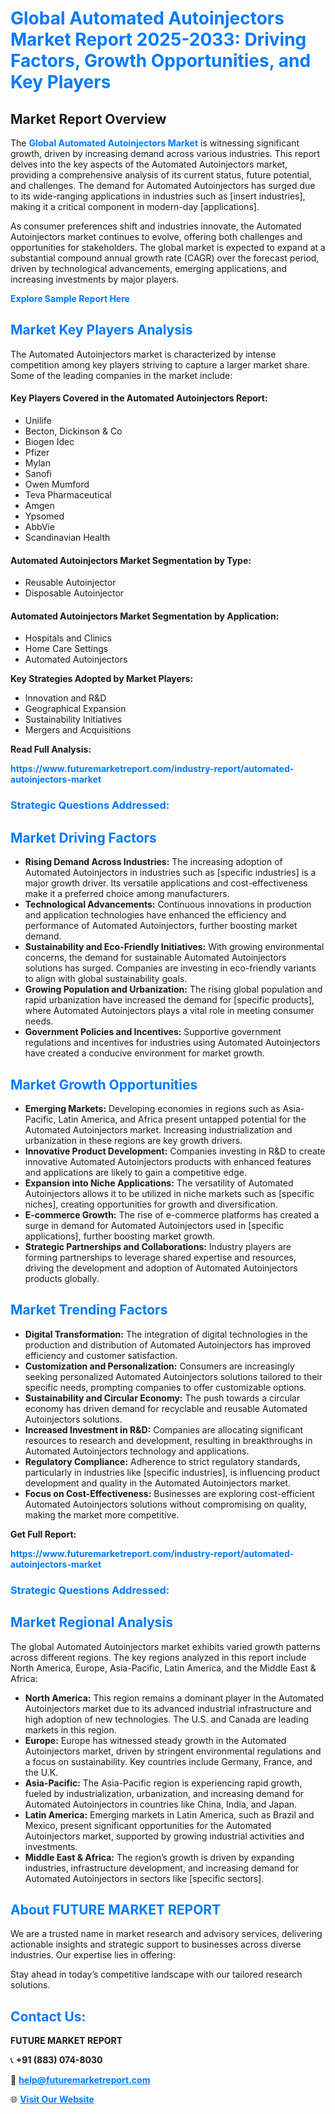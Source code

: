<h1 style="color: #007BFF;">Global Automated Autoinjectors Market Report 2025-2033: Driving Factors, Growth Opportunities, and Key Players</h1>

<section id="overview">
<h2>Market Report Overview</h2>
<p>The <a href="https://www.futuremarketreport.com/industry-report/automated-autoinjectors-market" style="color: #007BFF; text-decoration: none;"><strong>Global Automated Autoinjectors Market</strong></a> is witnessing significant growth, driven by increasing demand across various industries. This report delves into the key aspects of the Automated Autoinjectors market, providing a comprehensive analysis of its current status, future potential, and challenges. The demand for Automated Autoinjectors has surged due to its wide-ranging applications in industries such as [insert industries], making it a critical component in modern-day [applications].</p>
<p>As consumer preferences shift and industries innovate, the Automated Autoinjectors market continues to evolve, offering both challenges and opportunities for stakeholders. The global market is expected to expand at a substantial compound annual growth rate (CAGR) over the forecast period, driven by technological advancements, emerging applications, and increasing investments by major players.</p>
</section>

<section id="overview">
<p><a href="https://www.futuremarketreport.com/request-sample/reportId=112257" style="color: #007BFF; text-decoration: none;"><strong>Explore Sample Report Here</strong></a></p>
</section>

<section id="key-players">
<h2 style="color: #007BFF;">Market Key Players Analysis</h2>
<p>The Automated Autoinjectors market is characterized by intense competition among key players striving to capture a larger market share. Some of the leading companies in the market include:</p>
<h4>Key Players Covered in the Automated Autoinjectors Report:</h4>
<ul><li>Unilife</li><li>Becton, Dickinson &amp; Co</li><li>Biogen Idec</li><li>Pfizer</li><li>Mylan</li><li>Sanofi</li><li>Owen Mumford</li><li>Teva Pharmaceutical</li><li>Amgen</li><li>Ypsomed</li><li>AbbVie</li><li>Scandinavian Health</li></ul>
<h4>Automated Autoinjectors Market Segmentation by Type:</h4>
<ul><li>Reusable Autoinjector</li><li>Disposable Autoinjector</li></ul>

<h4>Automated Autoinjectors Market Segmentation by Application:</h4>
<ul><li>Hospitals and Clinics</li><li>Home Care Settings</li><li>Automated Autoinjectors</li></ul>
<p><strong>Key Strategies Adopted by Market Players:</strong></p>
<ul>
<li>Innovation and R&D</li>
<li>Geographical Expansion</li>
<li>Sustainability Initiatives</li>
<li>Mergers and Acquisitions</li>
</ul>
</section>

<section>
<p><strong>Read Full Analysis: </strong></p><a href="https://www.futuremarketreport.com/industry-report/automated-autoinjectors-market" style="color: #007BFF; text-decoration: none;"><strong>https://www.futuremarketreport.com/industry-report/automated-autoinjectors-market</strong></a>
<h3 style="color: #007BFF;">Strategic Questions Addressed:</h3>
</section>

<section id="driving-factors">
<h2 style="color: #007BFF;">Market Driving Factors</h2>
<ul>
<li><strong>Rising Demand Across Industries:</strong> The increasing adoption of Automated Autoinjectors in industries such as [specific industries] is a major growth driver. Its versatile applications and cost-effectiveness make it a preferred choice among manufacturers.</li>
<li><strong>Technological Advancements:</strong> Continuous innovations in production and application technologies have enhanced the efficiency and performance of Automated Autoinjectors, further boosting market demand.</li>
<li><strong>Sustainability and Eco-Friendly Initiatives:</strong> With growing environmental concerns, the demand for sustainable Automated Autoinjectors solutions has surged. Companies are investing in eco-friendly variants to align with global sustainability goals.</li>
<li><strong>Growing Population and Urbanization:</strong> The rising global population and rapid urbanization have increased the demand for [specific products], where Automated Autoinjectors plays a vital role in meeting consumer needs.</li>
<li><strong>Government Policies and Incentives:</strong> Supportive government regulations and incentives for industries using Automated Autoinjectors have created a conducive environment for market growth.</li>
</ul>
</section>

<section id="growth-opportunities">
<h2 style="color: #007BFF;">Market Growth Opportunities</h2>
<ul>
<li><strong>Emerging Markets:</strong> Developing economies in regions such as Asia-Pacific, Latin America, and Africa present untapped potential for the Automated Autoinjectors market. Increasing industrialization and urbanization in these regions are key growth drivers.</li>
<li><strong>Innovative Product Development:</strong> Companies investing in R&D to create innovative Automated Autoinjectors products with enhanced features and applications are likely to gain a competitive edge.</li>
<li><strong>Expansion into Niche Applications:</strong> The versatility of Automated Autoinjectors allows it to be utilized in niche markets such as [specific niches], creating opportunities for growth and diversification.</li>
<li><strong>E-commerce Growth:</strong> The rise of e-commerce platforms has created a surge in demand for Automated Autoinjectors used in [specific applications], further boosting market growth.</li>
<li><strong>Strategic Partnerships and Collaborations:</strong> Industry players are forming partnerships to leverage shared expertise and resources, driving the development and adoption of Automated Autoinjectors products globally.</li>
</ul>
</section>

<section id="trending-factors">
<h2 style="color: #007BFF;">Market Trending Factors</h2>
<ul>
<li><strong>Digital Transformation:</strong> The integration of digital technologies in the production and distribution of Automated Autoinjectors has improved efficiency and customer satisfaction.</li>
<li><strong>Customization and Personalization:</strong> Consumers are increasingly seeking personalized Automated Autoinjectors solutions tailored to their specific needs, prompting companies to offer customizable options.</li>
<li><strong>Sustainability and Circular Economy:</strong> The push towards a circular economy has driven demand for recyclable and reusable Automated Autoinjectors solutions.</li>
<li><strong>Increased Investment in R&D:</strong> Companies are allocating significant resources to research and development, resulting in breakthroughs in Automated Autoinjectors technology and applications.</li>
<li><strong>Regulatory Compliance:</strong> Adherence to strict regulatory standards, particularly in industries like [specific industries], is influencing product development and quality in the Automated Autoinjectors market.</li>
<li><strong>Focus on Cost-Effectiveness:</strong> Businesses are exploring cost-efficient Automated Autoinjectors solutions without compromising on quality, making the market more competitive.</li>
</ul>
</section>

<section>
<p><strong>Get Full Report: </strong></p><a href="https://www.futuremarketreport.com/industry-report/automated-autoinjectors-market" style="color: #007BFF; text-decoration: none;"><strong>https://www.futuremarketreport.com/industry-report/automated-autoinjectors-market</strong></a>
<h3 style="color: #007BFF;">Strategic Questions Addressed:</h3>
</section>


<section id="regional-analysis">
<h2 style="color: #007BFF;">Market Regional Analysis</h2>
<p>The global Automated Autoinjectors market exhibits varied growth patterns across different regions. The key regions analyzed in this report include North America, Europe, Asia-Pacific, Latin America, and the Middle East & Africa:</p>
<ul>
<li><strong>North America:</strong> This region remains a dominant player in the Automated Autoinjectors market due to its advanced industrial infrastructure and high adoption of new technologies. The U.S. and Canada are leading markets in this region.</li>
<li><strong>Europe:</strong> Europe has witnessed steady growth in the Automated Autoinjectors market, driven by stringent environmental regulations and a focus on sustainability. Key countries include Germany, France, and the U.K.</li>
<li><strong>Asia-Pacific:</strong> The Asia-Pacific region is experiencing rapid growth, fueled by industrialization, urbanization, and increasing demand for Automated Autoinjectors in countries like China, India, and Japan.</li>
<li><strong>Latin America:</strong> Emerging markets in Latin America, such as Brazil and Mexico, present significant opportunities for the Automated Autoinjectors market, supported by growing industrial activities and investments.</li>
<li><strong>Middle East & Africa:</strong> The region’s growth is driven by expanding industries, infrastructure development, and increasing demand for Automated Autoinjectors in sectors like [specific sectors].</li>
</ul>
</section>

<footer>
<h2 style="color: #007BFF;">About FUTURE MARKET REPORT</h2>
<p>We are a trusted name in market research and advisory services, delivering actionable insights and strategic support to businesses across diverse industries. Our expertise lies in offering:</p>

<p>Stay ahead in today’s competitive landscape with our tailored research solutions.</p>

<h2 style="color: #007BFF;">Contact Us:</h2>
<p><strong>FUTURE MARKET REPORT</strong></p>
<p>📞 <strong>+91 (883) 074-8030</strong></p>
<p>📧 <strong><a href="mailto:help@futuremarketreport.com" style="color: #007BFF;">help@futuremarketreport.com</a></strong></p>
<p>🌐 <strong><a href="https://www.futuremarketreport.com/" style="color: #007BFF;">Visit Our Website</a></strong></p>
</footer>